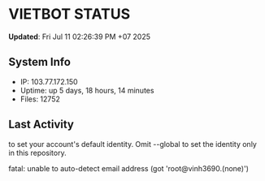 # VIETBOT STATUS
**Updated**: Fri Jul 11 02:26:39 PM +07 2025

## System Info
- IP: 103.77.172.150
- Uptime: up 5 days, 18 hours, 14 minutes
- Files: 12752

## Last Activity

to set your account's default identity.
Omit --global to set the identity only in this repository.

fatal: unable to auto-detect email address (got 'root@vinh3690.(none)')

